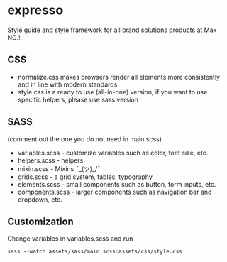 # expresso
Style guide and style framework for all brand solutions products at Max NG.!

## CSS
* normalize.css makes browsers render all elements more consistently and in line with modern standards
* style.css is a ready to use (all-in-one) version, if you want to use specific helpers, please use sass version

## SASS
(comment out the one you do not need in main.scss)
* variables.scss - customize variables such as color, font size, etc.
* helpers.scss - helpers
* mixin.scss - Mixins ¯\_(ツ)_/¯
* grids.scss - a grid system, tables, typography
* elements.scss - small components such as button, form inputs, etc.
* components.scss - larger components such as navigation bar and dropdown, etc.

## Customization
Change variables in variables.scss and run
```
sass --watch assets/sass/main.scss:assets/css/style.css
```